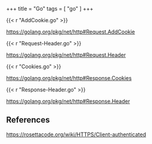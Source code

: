 +++
title = "Go"
tags = [ "go" ]
+++

{{< r "AddCookie.go" >}}

<https://golang.org/pkg/net/http#Request.AddCookie>

{{< r "Request-Header.go" >}}

<https://golang.org/pkg/net/http#Request.Header>

{{< r "Cookies.go" >}}

<https://golang.org/pkg/net/http#Response.Cookies>

{{< r "Response-Header.go" >}}

<https://golang.org/pkg/net/http#Response.Header>

## References

<https://rosettacode.org/wiki/HTTPS/Client-authenticated>
